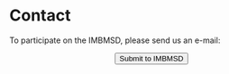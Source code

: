 # Contact

To participate on the IMBMSD, please send us an e-mail:
<center>
<form onclick="location.href='mailto:imb-benchmark@hsu-hh.de?subject=Submission&body=This is a submission for the IMBMSD. Kind regards ...'">
  <button type="submit">Submit to IMBMSD</button>
</form>
</center>
